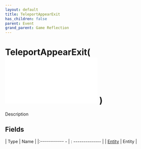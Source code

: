```yaml
---
layout: default
title: TeleportAppearExit
has_children: false
parent: Event
grand_parent: Game Reflection
---
```

# TeleportAppearExit( ![ EntityEventBase ](game-reflection/events/entity_event_base.md) )
Description 

## Fields
| Type | Name |
|:------------ - | : -------------- |
| [Entity](game-reflection/classes/entity.md) | Entity |
